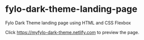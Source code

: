# fylo-dark-theme-landing-page
Fylo Dark Theme landing page using HTML and CSS Flexbox

Click https://myfylo-dark-theme.netlify.com to preview the page.
